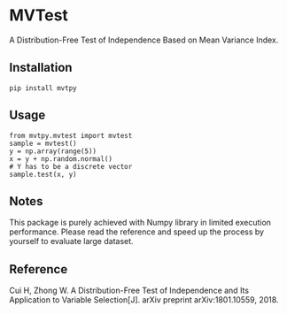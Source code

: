 # MVTest
A Distribution-Free Test of Independence Based on Mean Variance Index.

## Installation

    pip install mvtpy
    
## Usage

    from mvtpy.mvtest import mvtest
    sample = mvtest()
    y = np.array(range(5))
    x = y + np.random.normal()
    # Y has to be a discrete vector
    sample.test(x, y)
    
## Notes

This package is purely achieved with Numpy library in limited execution performance. Please read the reference and speed up the process by yourself to evaluate large dataset.

## Reference

Cui H, Zhong W. A Distribution-Free Test of Independence and Its Application to Variable Selection[J]. arXiv preprint arXiv:1801.10559, 2018.

